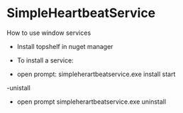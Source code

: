 # SimpleHeartbeatService
How to use window services

- Install topshelf in nuget manager

- To install a service:
* open prompt:
	simpleherartbeatservice.exe install start

-unistall
* open prompt
	simpleherartbeatservice.exe uninstall
